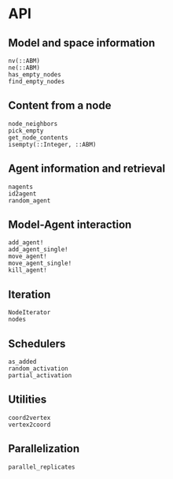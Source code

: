 # API

## Model and space information
```@docs
nv(::ABM)
ne(::ABM)
has_empty_nodes
find_empty_nodes
```

## Content from a node
```@docs
node_neighbors
pick_empty
get_node_contents
isempty(::Integer, ::ABM)
```

## Agent information and retrieval
```@docs
nagents
id2agent
random_agent
```

## Model-Agent interaction
```@docs
add_agent!
add_agent_single!
move_agent!
move_agent_single!
kill_agent!
```

## Iteration
```@docs
NodeIterator
nodes
```

## Schedulers
```@docs
as_added
random_activation
partial_activation
```

## Utilities

```@docs
coord2vertex
vertex2coord
```

## Parallelization

```@docs
parallel_replicates
```
